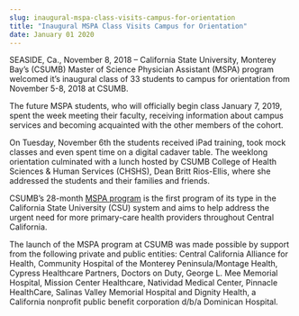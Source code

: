```yaml
---
slug: inaugural-mspa-class-visits-campus-for-orientation
title: "Inaugural MSPA Class Visits Campus for Orientation"
date: January 01 2020
---
```


 
<p>
  SEASIDE, Ca., November 8, 2018 – California State University, Monterey Bay’s
  (CSUMB) Master of Science Physician Assistant (MSPA) program welcomed it’s
  inaugural class of 33 students to campus for orientation from November 5-8,
  2018 at CSUMB.
</p>
<p>
  The future MSPA students, who will officially begin class January 7, 2019,
  spent the week meeting their faculty, receiving information about campus
  services and becoming acquainted with the other members of the cohort.
</p>
<p>
  On Tuesday, November 6th the students received iPad training, took mock
  classes and even spent time on a digital cadaver table. The weeklong
  orientation culminated with a lunch hosted by CSUMB College of Health Sciences
  &amp; Human Services (CHSHS), Dean Britt Rios-Ellis, where she addressed the
  students and their families and friends.
</p>
<p>
  CSUMB’s 28-month <a href="https://csumb.edu/mspa">MSPA program</a> is the
  first program of its type in the California State University (CSU) system and
  aims to help address the urgent need for more primary-care health providers
  throughout Central California.
</p>
<p>
  The launch of the MSPA program at CSUMB was made possible by support from the
  following private and public entities: Central California Alliance for Health,
  Community Hospital of the Monterey Peninsula/Montage Health, Cypress
  Healthcare Partners, Doctors on Duty, George L. Mee Memorial Hospital, Mission
  Center Healthcare, Natividad Medical Center, Pinnacle HealthCare, Salinas
  Valley Memorial Hospital and Dignity Health, a California nonprofit public
  benefit corporation d/b/a Dominican Hospital.
</p>
 
